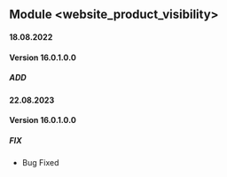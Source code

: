 ## Module <website_product_visibility>

#### 18.08.2022
#### Version 16.0.1.0.0
##### ADD

#### 22.08.2023
#### Version 16.0.1.0.0
##### FIX
- Bug Fixed 
